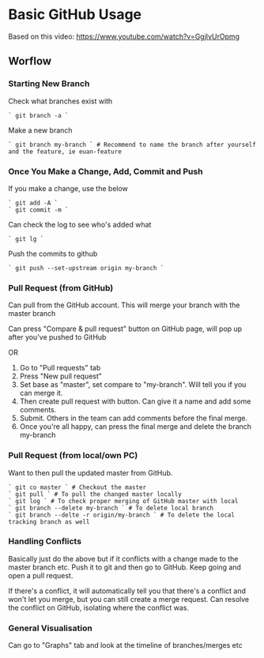 # Basic GitHub Usage

Based on this video: https://www.youtube.com/watch?v=GgjIvUrOpmg

## Worflow

### Starting New Branch

Check what branches exist with

	` git branch -a `



Make a new branch

	` git branch my-branch ` # Recommend to name the branch after yourself and the feature, ie euan-feature





### Once You Make a Change, Add, Commit and Push

If you make a change, use the below

	` git add -A `
	` git commit -m `



Can check the log to see who's added what

	` git lg `



Push the commits to github

	` git push --set-upstream origin my-branch `





### Pull Request (from GitHub)

Can pull from the GitHub account. This will merge your branch with the master branch

Can press "Compare & pull request" button on GitHub page, will pop up after you've pushed to GitHub

OR

1. Go to "Pull requests" tab
2. Press "New pull request"
3. Set base as "master", set compare to "my-branch". Will tell you if you can merge it.
4. Then create pull request with button. Can give it a name and add some comments.
5. Submit. Others in the team can add comments before the final merge.
6. Once you're all happy, can press the final merge and delete the branch my-branch





### Pull Request (from local/own PC)

Want to then pull the updated master from GitHub.

	` git co master ` # Checkout the master
	` git pull ` # To pull the changed master locally
	` git log ` # To check proper merging of GitHub master with local
	` git branch --delete my-branch ` # To delete local branch
	` git branch --delte -r origin/my-branch ` # To delete the local tracking branch as well





### Handling Conflicts

Basically just do the above but if it conflicts with a change made to the master branch etc. Push it to git and then go to GitHub. Keep going and open a pull request.

If there's a conflict, it will automatically tell you that there's a conflict and won't let you merge, but you can still create a merge request. Can resolve the conflict on GitHub, isolating where the conflict was.






### General Visualisation

Can go to "Graphs" tab and look at the timeline of branches/merges etc
